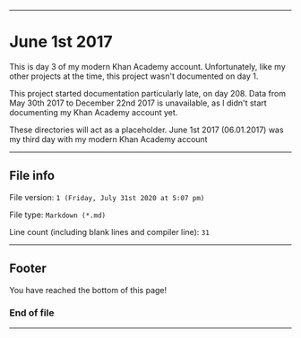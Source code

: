 
***

# June 1st 2017

This is day 3 of my modern Khan Academy account. Unfortunately, like my other projects at the time, this project wasn't documented on day 1.

This project started documentation particularly late, on day 208. Data from May 30th 2017 to December 22nd 2017 is unavailable, as I didn't start documenting my Khan Academy account yet.

These directories will act as a placeholder. June 1st 2017 (06.01.2017) was my third day with my modern Khan Academy account

***

## File info

File version: `1 (Friday, July 31st 2020 at 5:07 pm)`

File type: `Markdown (*.md)`

Line count (including blank lines and compiler line): `31`

***

## Footer

You have reached the bottom of this page!

### End of file

***
